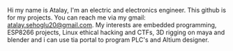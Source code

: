 Hi my name is Atalay, 
I'm an electric and electronics engineer.
This github is for my projects. 
You can reach me via my gmail: atalay.sehoglu20@gmail.com. 
My interests are embedded programming, ESP8266 projects, Linux ethical hacking and CTFs, 3D rigging on maya and blender and i can use tia portal to program PLC's and Altium designer.

<!---
Ati0x01/Ati0x01 is a ✨ special ✨ repository because its `README.md` (this file) appears on your GitHub profile.
You can click the Preview link to take a look at your changes.
--->
